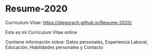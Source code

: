 # Resume-2020
Curriculum Vitae:  https://diegorach.github.io/Resume-2020/

Este es mi Curriculum Vitae online

Contiene información sobre:
Datos personales,
Experiencia Laboral,
Educación,
Habilidades personales y
Contacto

